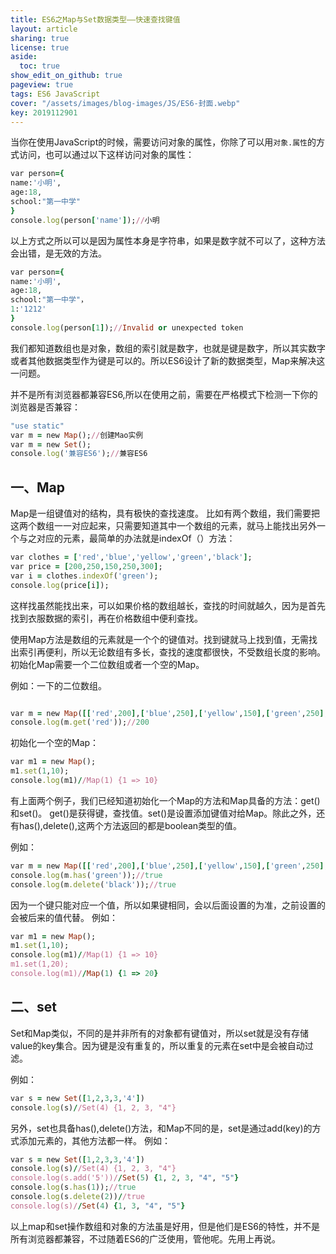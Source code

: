 ```yaml
---
title: ES6之Map与Set数据类型——快速查找键值
layout: article
sharing: true
license: true
aside:
  toc: true
show_edit_on_github: true
pageview: true
tags: ES6 JavaScript
cover: "/assets/images/blog-images/JS/ES6-封面.webp"
key: 2019112901
---
```


当你在使用JavaScript的时候，需要访问对象的属性，你除了可以用`对象.属性`的方式访问，也可以通过以下这样访问对象的属性：

```ruby
var person={
name:'小明',
age:18,
school:"第一中学"
}
console.log(person['name']);//小明
```


以上方式之所以可以是因为属性本身是字符串，如果是数字就不可以了，这种方法会出错，是无效的方法。



```ruby
var person={
name:'小明',
age:18,
school:"第一中学"，
1:'1212'
}
console.log(person[1]);//Invalid or unexpected token
```





我们都知道数组也是对象，数组的索引就是数字，也就是键是数字，所以其实数字或者其他数据类型作为键是可以的。所以ES6设计了新的数据类型，Map来解决这一问题。

并不是所有浏览器都兼容ES6,所以在使用之前，需要在严格模式下检测一下你的浏览器是否兼容：

```ruby
"use static"
var m = new Map();//创建Mao实例
var m = new Set();
console.log('兼容ES6');//兼容ES6

```




## 一、Map

Map是一组键值对的结构，具有极快的查找速度。
比如有两个数组，我们需要把这两个数组一一对应起来，只需要知道其中一个数组的元素，就马上能找出另外一个与之对应的元素，最简单的办法就是indexOf（）方法：
```ruby
var clothes = ['red','blue','yellow','green','black'];
var price = [200,250,150,250,300];
var i = clothes.indexOf('green');
console.log(price[i]);
```
这样找虽然能找出来，可以如果价格的数组越长，查找的时间就越久，因为是首先找到衣服数据的索引，再在价格数组中便利查找。



使用Map方法是数组的元素就是一个个的键值对。找到键就马上找到值，无需找出索引再便利，所以无论数组有多长，查找的速度都很快，不受数组长度的影响。初始化Map需要一个二位数组或者一个空的Map。

例如：一下的二位数组。
```ruby

var m = new Map([['red',200],['blue',250],['yellow',150],['green',250],['black',300]])
console.log(m.get('red'));//200

```


初始化一个空的Map：

```ruby
var m1 = new Map();
m1.set(1,10);
console.log(m1)//Map(1) {1 => 10}


```



有上面两个例子，我们已经知道初始化一个Map的方法和Map具备的方法：get()和set()。
get()是获得键，查找值。set()是设置添加键值对给Map。除此之外，还有has(),delete(),这两个方法返回的都是boolean类型的值。

例如：

```ruby
var m = new Map([['red',200],['blue',250],['yellow',150],['green',250],['black',300]]);
console.log(m.has('green'));//true
console.log(m.delete('black'));//true

```



因为一个键只能对应一个值，所以如果键相同，会以后面设置的为准，之前设置的会被后来的值代替。
例如：

```ruby
var m1 = new Map();
m1.set(1,10);
console.log(m1)//Map(1) {1 => 10}
m1.set(1,20);
console.log(m1)//Map(1) {1 => 20}

```






## 二、set

Set和Map类似，不同的是并非所有的对象都有键值对，所以set就是没有存储value的key集合。因为键是没有重复的，所以重复的元素在set中是会被自动过滤。

例如：

```ruby
var s = new Set([1,2,3,3,'4'])
console.log(s)//Set(4) {1, 2, 3, "4"}
```


另外，set也具备has(),delete()方法，和Map不同的是，set是通过add(key)的方式添加元素的，其他方法都一样。
例如：

```ruby
var s = new Set([1,2,3,3,'4'])
console.log(s)//Set(4) {1, 2, 3, "4"}
console.log(s.add('5'))//Set(5) {1, 2, 3, "4", "5"}
console.log(s.has(1));//true
console.log(s.delete(2))//true
console.log(s)//Set(4) {1, 3, "4", "5"}

```


以上map和set操作数组和对象的方法虽是好用，但是他们是ES6的特性，并不是所有浏览器都兼容，不过随着ES6的广泛使用，管他呢。先用上再说。